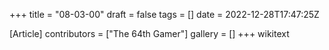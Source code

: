 +++
title = "08-03-00"
draft = false
tags = []
date = 2022-12-28T17:47:25Z

[Article]
contributors = ["The 64th Gamer"]
gallery = []
+++
wikitext